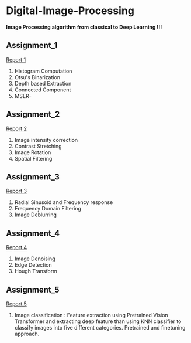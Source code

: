 # Digital-Image-Processing
**Image Processing algorithm from classical to Deep Learning !!!**

## Assignment_1
[Report 1](https://github.com/RahulBoipai/Digital-Image-Procesing/blob/main/Assignment_1/report_1.pdf)
1. Histogram Computation
2. Otsu's Binarization
3. Depth based Extraction
4. Connected Component
5. MSER-

## Assignment_2
[Report 2](https://github.com/RahulBoipai/Digital-Image-Procesing/blob/main/Assignment_2/report_2.pdf)
1. Image intensity correction
2. Contrast Stretching
3. Image Rotation
4. Spatial Filtering

## Assignment_3
[Report 3](https://github.com/RahulBoipai/Digital-Image-Procesing/blob/main/Assignment_3/report_3.pdf)
1. Radial Sinusoid and Frequency response
2. Frequency Domain Filtering
3. Image Deblurring

## Assignment_4
[Report 4](https://github.com/RahulBoipai/Digital-Image-Procesing/blob/main/Assignment_4/Report_4.pdf)
1. Image Denoising
2. Edge Detection
3. Hough Transform

## Assignment_5
[Report 5](https://github.com/RahulBoipai/Digital-Image-Procesing/blob/main/Assignment_5/report_5.pdf)
1. Image classification : 
    Feature extraction using Pretrained Vision Transformer and extracting deep feature than using KNN classifier to classify images into five different categories. Pretrained and finetuning approach.


   
